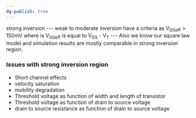 ```yaml
---
dg-publish: true
---
```


strong inversion
--- weak to moderate inversion have a criteria as V<sub>GSeff</sub> > 150mV where is V<sub>GSeff</sub>  is equal to
V<sub>GS</sub> - V<sub>T</sub> 
--- Also we know our square law model and simulation results are mostly comparable in strong inversion region.
### Issues with strong inversion region
- Short channel effects
- velocity saturation
- mobility degradation
- Threshold voltage as function of width and length of transistor
- Threshold voltage as function of drain to source voltage
- drain to source resistance as function of drain to source voltage